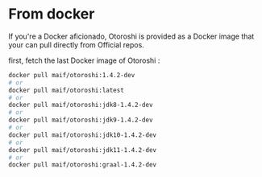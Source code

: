 # From docker

If you're a Docker aficionado, Otoroshi is provided as a Docker image that your can pull directly from Official repos.

first, fetch the last Docker image of Otoroshi :

```sh
docker pull maif/otoroshi:1.4.2-dev
# or 
docker pull maif/otoroshi:latest
# or 
docker pull maif/otoroshi:jdk8-1.4.2-dev
# or 
docker pull maif/otoroshi:jdk9-1.4.2-dev
# or 
docker pull maif/otoroshi:jdk10-1.4.2-dev
# or 
docker pull maif/otoroshi:jdk11-1.4.2-dev
# or 
docker pull maif/otoroshi:graal-1.4.2-dev
```